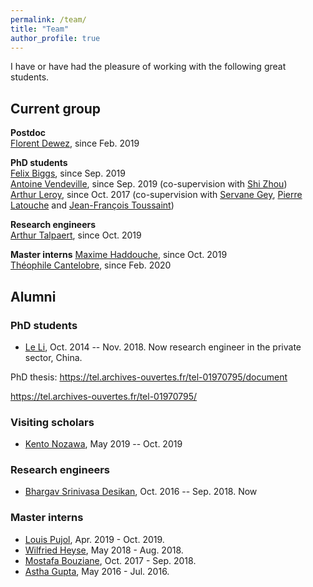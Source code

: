 ```yaml
---
permalink: /team/
title: "Team"
author_profile: true
---
```


I have or have had the pleasure of working with the following great students.

## Current group

**Postdoc**   
[Florent Dewez](https://www.linkedin.com/in/florent-dewez-11783912a/), since Feb. 2019

**PhD students**   
[Felix Biggs](https://www.felixbiggs.com), since Sep. 2019   
[Antoine Vendeville](), since Sep. 2019 (co-supervision with [Shi Zhou](https://wp.cs.ucl.ac.uk/shizhou/))   
[Arthur Leroy](https://arthur-leroy.netlify.app), since Oct. 2017 (co-supervision with [Servane Gey](http://helios.mi.parisdescartes.fr/~gey/), [Pierre Latouche](http://helios.mi.parisdescartes.fr/~platouch/) and [Jean-François Toussaint](https://fr.wikipedia.org/wiki/Jean-François_Toussaint))   

**Research engineers**    
[Arthur Talpaert](https://www.linkedin.com/in/arthur-talpaert-04b446a5/), since Oct. 2019   

**Master interns**
[Maxime Haddouche](https://www.linkedin.com/in/maxime-haddouche-0b4973163/), since Oct. 2019    
[Théophile Cantelobre](https://github.com/theophilec), since Feb. 2020   

## Alumni

<!-- ### Postdoc -->

### PhD students

- [Le Li](https://www.researchgate.net/scientific-contributions/2108172811_Le_Li), Oct. 2014 -- Nov. 2018. Now research engineer in the private sector, China.

PhD thesis: https://tel.archives-ouvertes.fr/tel-01970795/document

https://tel.archives-ouvertes.fr/tel-01970795/

### Visiting scholars

- [Kento Nozawa](https://nzw0301.github.io), May 2019 -- Oct. 2019

### Research engineers

- [Bhargav Srinivasa Desikan](https://github.com/bhargavvader/), Oct. 2016 -- Sep. 2018. Now 

### Master interns

- [Louis Pujol](), Apr. 2019 - Oct. 2019.
- [Wilfried Heyse](https://www.linkedin.com/in/wilfried-heyse-711008151/), May 2018 - Aug. 2018.
- [Mostafa Bouziane](), Oct. 2017 - Sep. 2018.
- [Astha Gupta](https://github.com/astha736/), May 2016 - Jul. 2016.
